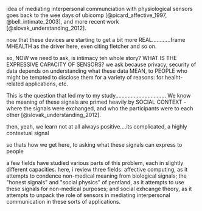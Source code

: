 
<!-- Take Apple Watch, which allows users to transmit their heartrate socially, beat by beat, to a friend. When are users supposed to do this? What are they supposed to learn from the data they transmit? -->
<!-- Now, heartrate has algorithmic meanings; even ones we may not expect [@latvala_longitudinal_2015]. and there are lots of reasons why various parties might be interested in collecting this type of data. companies and consumers. global push toward mhealth and so on. no huge mystires here. But allowing users to *share* their heartrate socially.......,,,,,,,,,,,,, -->
<!-- In both cases, the applications imply intimacy. Is this the only thing biosensors are capable of expressing? -->

<!-- While a large body of research explores what algorithms can learn from biosensors, it is not well understood how people derive meaning from the same signals, or how these meanings change in different social contexts. **What is the expressive capacity of biosensors and biosignals?** This question is essential for understanding the privacy and security needs that will come and biosensors become increasingly ubiquitous. -->

idea of mediating interpersonal communciation with physiological sensors goes back to the wee days of ubicomp [@picard_affective_1997, @bell_intimate_2003], and more recent work [@slovak_understanding_2012]. 

now that these devices are starting to get a bit more REAL............frame MHEALTH as the driver here, even citing fletcher and so on.

so, NOW we need to ask, is intimacy teh whole story? WHAT IS THE EXPRESSIVE CAPACITY OF SENSORS?
we ask because privacy, security of data depends on understanding what these data MEAN, to PEOPLE who might be tempted to disclose them for a variety of reasons: for healht-related applications, etc.

This is the question that led my to my study................................. We know the meaning of these signals are primed heavily by SOCIAL CONTEXT - where the signals were exchanged, and who the participants were to each other [@slovak_understanding_2012]. <!-- here, past work on perceptions of biosignals: valens, neurohype?
i see valens & neurohype as being quite similar
-->

then, yeah, we learn not at all always positive....its complicated, a highly contextual signal

so thats how we get here, to asking what these signals can express to people

a few fields have studied various parts of this problem, each in slightly different capacities. here, i review three fields: affective computing, as it attempts to condence non-medical meaning from biological signals; the "honest signals" and "social physics" of pentland, as it attempts to use these signals for non-medical purposes; and social exhcange theory, as it attempts to unpack the role of sensors in mediating interpersonal communication in these sorts of applications.

